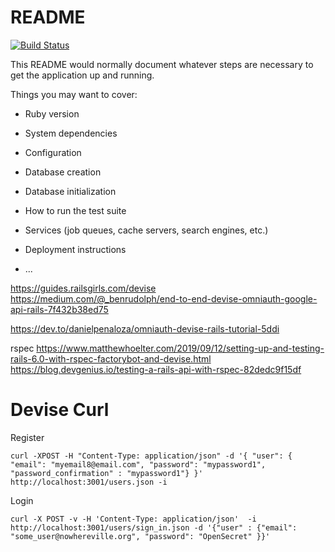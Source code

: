 # README

[![Build Status](https://travis-ci.com/pxai/rails-devise-omniauty-api.svg?branch=master)](https://travis-ci.com/pxai/rails-devise-omniauty-api)

This README would normally document whatever steps are necessary to get the
application up and running.

Things you may want to cover:

* Ruby version

* System dependencies

* Configuration

* Database creation

* Database initialization

* How to run the test suite

* Services (job queues, cache servers, search engines, etc.)

* Deployment instructions

* ...

https://guides.railsgirls.com/devise
https://medium.com/@_benrudolph/end-to-end-devise-omniauth-google-api-rails-7f432b38ed75 

https://dev.to/danielpenaloza/omniauth-devise-rails-tutorial-5ddi

rspec
https://www.matthewhoelter.com/2019/09/12/setting-up-and-testing-rails-6.0-with-rspec-factorybot-and-devise.html
https://blog.devgenius.io/testing-a-rails-api-with-rspec-82dedc9f15df

# Devise Curl

Register



```shell
curl -XPOST -H "Content-Type: application/json" -d '{ "user": { "email": "myemail8@email.com", "password": "mypassword1", "password_confirmation" : "mypassword1"} }' http://localhost:3001/users.json -i
```

Login
```shell
curl -X POST -v -H 'Content-Type: application/json'  -i http://localhost:3001/users/sign_in.json -d '{"user" : {"email": "some_user@nowhereville.org", "password": "OpenSecret" }}'
```




